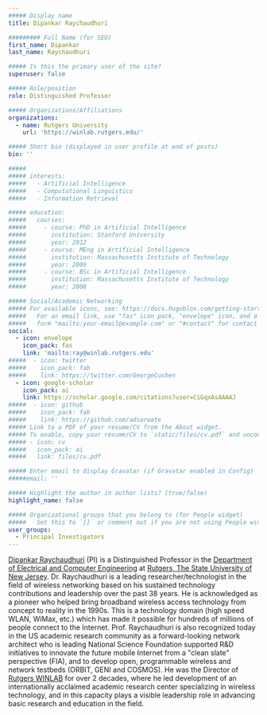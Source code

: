 ```yaml
---
##### Display name
title: Dipankar Raychaudhuri

######### Full Name (for SEO)
first_name: Dipankar
last_name: Raychaudhuri

##### Is this the primary user of the site?
superuser: false

##### Role/position
role: Distinguished Professor

##### Organizations/Affiliations
organizations:
  - name: Rutgers University
    url: 'https://winlab.rutgers.edu/'

##### Short bio (displayed in user profile at end of posts)
bio: ''

#####
##### interests:
#####   - Artificial Intelligence
#####   - Computational Linguistics
#####   - Information Retrieval

##### education:
#####   courses:
#####     - course: PhD in Artificial Intelligence
#####       institution: Stanford University
#####       year: 2012
#####     - course: MEng in Artificial Intelligence
#####       institution: Massachusetts Institute of Technology
#####       year: 2009
#####     - course: BSc in Artificial Intelligence
#####       institution: Massachusetts Institute of Technology
#####       year: 2008

##### Social/Academic Networking
##### For available icons, see: https://docs.hugoblox.com/getting-started/page-builder/#icons
#####   For an email link, use "fas" icon pack, "envelope" icon, and a link in the
#####   form "mailto:your-email@example.com" or "#contact" for contact widget.
social:
  - icon: envelope
    icon_pack: fas
    link: 'mailto:ray@winlab.rutgers.edu'
#####  - icon: twitter
#####    icon_pack: fab
#####    link: https://twitter.com/GeorgeCushen
  - icon: google-scholar
    icon_pack: ai
    link: https://scholar.google.com/citations?user=CiGqxAsAAAAJ
#####  - icon: github
#####    icon_pack: fab
#####    link: https://github.com/adsarwate
##### Link to a PDF of your resume/CV from the About widget.
##### To enable, copy your resume/CV to `static/files/cv.pdf` and uncomment the lines below.
##### - icon: cv
#####   icon_pack: ai
#####   link: files/cv.pdf

##### Enter email to display Gravatar (if Gravatar enabled in Config)
#####email: ''

##### Highlight the author in author lists? (true/false)
highlight_name: false

##### Organizational groups that you belong to (for People widget)
#####   Set this to `[]` or comment out if you are not using People widget.
user_groups:
  - Principal Investigators
---
```


[Dipankar Raychaudhuri](https://www.ece.rutgers.edu/dipankar-raychaudhuri) (PI) is a Distinguished Professor in the [Department of Electrical and Computer Engineering](https://www.ece.rutgers.edu) at [Rutgers, The State University of New Jersey](https://www.rutgers.edu). Dr. Raychaudhuri is a leading researcher/technologist in the field of wireless networking based on his sustained technology contributions and leadership over the past 38 years. He is acknowledged as a pioneer who helped bring broadband wireless access technology from concept to reality in the 1990s. This is a technology domain (high speed WLAN, WiMax, etc.) which has made it possible for hundreds of millions of people connect to the Internet. Prof. Raychaudhuri is also recognized today in the US academic research community as a forward-looking network architect who is leading National Science Foundation supported R&D initiatives to innovate the future mobile Internet from a "clean slate" perspective (FIA), and to develop open, programmable wireless and network testbeds (ORBIT, GENI and COSMOS).  He was the Director of [Rutgers WINLAB](https://winlab.rutgers.edu/) for over 2 decades, where he led development of an internationally acclaimed academic research center specializing in wireless technology, and in this capacity plays a visible leadership role in advancing basic research and education in the field. 